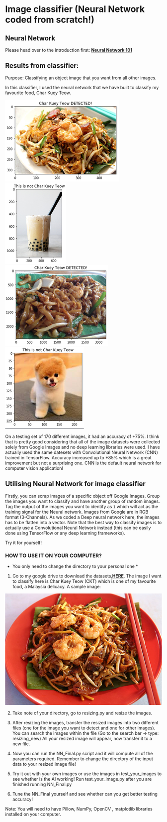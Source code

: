 # Image classifier (Neural Network coded from scratch!) 

## Neural Network

Please head over to the introduction first: [**Neural Network 101**](https://github.com/timothylimyl/neutral_network)

## Results from classifier:

Purpose: Classifying an object image that you want from all other images.

In this classifier, I used the neural network that we have built to classify my favourite food, Char Kuey Teow. 

![result](pics/result1.png)
![result](pics/result2.png)
![result](pics/result3.png)
![result](pics/result4.png)


On a testing set of 170 different images, it had an accuracy of +75%. I think that is pretty good considering that all of the image datasets were collected solely from Google Images and no deep learning libraries were used. I have actually used the same datesets with Convolutional Neural Network (CNN) trained in TensorFlow. Accuracy increased up to +85% which is a great improvement but not a surprising one. CNN is the default neural network for computer vision application!


## Utilising Neural Network for image classifier

Firstly, you can scrap images of a specific object off Google Images. Group the images you want to classify and have another group of random images. Tag the output of the images you want to identify as `1` which will act as the training signal for the Neural network. Images from Google are in RGB format (3-Channels). As we coded a Deep neural network here, the images has to be flatten into a vector. Note that the best way to classify images is to actually use a Convolutional Neural Network instead (this can be easily done using TensorFlow or any deep learning frameworks).

Try it for yourself!

### HOW TO USE IT ON YOUR COMPUTER?

* You only need to change the directory to your personal one *

1. Go to my google drive to download the datasets,[**HERE**](https://drive.google.com/open?id=12oIU2uCpO8LjkqC3WaQ1k1dB-WGCZmdg). The image I want to classify here is Char Kuey Teow (CKT) which is one of my favourite food, a Malaysia delicacy. A sample image:

![](ckt.jpg)

2. Take note of your directory, go to resizing.py and resize the images.

3. After resizing the images, transfer the resized images into two different files (one for the image you want to detect and one for other images). You can search the images within the file (Go to the search bar -> type: resizing_new) All your resized image will appear, now transfer it to a new file.

4. Now you can run the NN_Final.py script and it will compute all of the parameters required. Remember to change the directory of the input data to your resized image file!

5. Try it out with your own images or use the images in test_your_images to see whether is the AI working! Run test_your_image.py after you are finished running NN_Final.py

6. Tune the NN_Final yourself and see whether can you get better testing accuracy!

Note: You will need to have Pillow, NumPy, OpenCV , matplotlib libraries installed on your computer.




